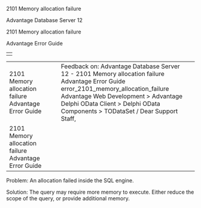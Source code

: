 2101 Memory allocation failure




Advantage Database Server 12  

2101 Memory allocation failure

Advantage Error Guide

|  |
| --- |
|  |

|  |  |  |  |  |
| --- | --- | --- | --- | --- |
| 2101 Memory allocation failure  Advantage Error Guide |  |  | Feedback on: Advantage Database Server 12 - 2101 Memory allocation failure Advantage Error Guide error\_2101\_memory\_allocation\_failure Advantage Web Development > Advantage Delphi OData Client > Delphi OData Components > TODataSet / Dear Support Staff, |  |
| 2101 Memory allocation failure  Advantage Error Guide |  |  |  |  |

Problem: An allocation failed inside the SQL engine.

Solution: The query may require more memory to execute. Either reduce the scope of the query, or provide additional memory.